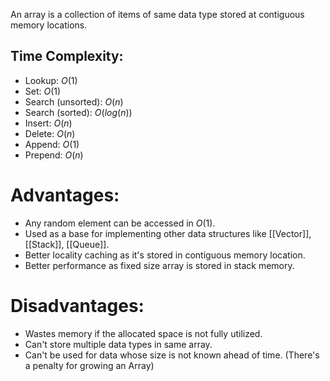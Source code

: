 An array is a collection of items of same data type stored at contiguous memory locations.

## Time Complexity:
- Lookup: $O(1)$
- Set: $O(1)$
- Search (unsorted): $O(n)$
- Search (sorted): $O(log(n))$
- Insert: $O(n)$
- Delete: $O(n)$
- Append: $O(1)$
- Prepend: $O(n)$

# Advantages:
- Any random element can be accessed in $O(1)$.
- Used as a base for implementing other data structures like [[Vector]], [[Stack]], [[Queue]].
- Better locality caching as it's stored in contiguous memory location.
- Better performance as fixed size array is stored in stack memory.
# Disadvantages:
- Wastes memory if the allocated space is not fully utilized.
- Can't store multiple data types in same array.
- Can't be used for data whose size is not known ahead of time. (There's a penalty for growing an Array)